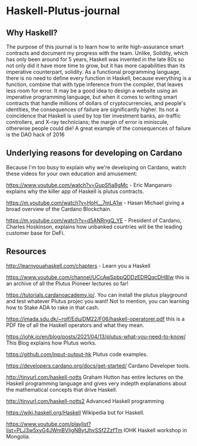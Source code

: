 # Haskell-Plutus-journal

## Why Haskell?

The purpose of this journal is to learn how to write high-assurance smart contracts and document my progress with the team. Unlike, Solidity, which has only been around for 5 years, Haskell was invented in the late 80s so not only did it have more time to grow, but it has more capabilities than its imperative counterpart, solidity. As a functional programming language, there is no need to define every function in Haskell, because everything is a function, combine that with type inference from the compiler, that leaves less room for error. It may be a good idea to design a website using an imperative programming language, but when it comes to writing smart contracts that handle millions of dollars of cryptocurrencies, and people's identities, the consequences of failure are significantly higher. Its not a coincidence that Haskell is used by top tier investment banks, air-traffic controllers, and X-ray technicians; the margin of error is miniscule, otherwise people could die! A great example of the consequences of failure is the DAO hack of 2016

## Underlying reasons for developing on Cardano

Because I'm too busy to explain why we're developing on Cardano, watch these videos for your own education and amusement:

https://www.youtube.com/watch?v=GupSfja8gMc - Eric Manganaro explains why the killer app of Haskell is plutus contracts.

https://m.youtube.com/watch?v=HoH__7mLA1w - Hasan Michael giving a broad overview of the Cardano Blockchain.

https://m.youtube.com/watch?v=d5ANRngQ_YE -  President of Cardano, Charles Hoskinson, explains how unbanked countries will be the leading customer base for DeFi.

## Resources

http://learnyouahaskell.com/chapters - Learn you a Haskell

https://www.youtube.com/channel/UCcAwSpbpQDDzEDRQqcDH8Iw this is an archive of all the Plutus Pioneer lectures so far!

https://tutorials.cardanoacademy.io/. You can install the plutus playground and test whatever Plutus projec you want! Not to mention, you can learning how to Stake ADA to rake in that cash.

https://imada.sdu.dk/~rolf/Edu/DM22/F06/haskell-operatorer.pdf this is a PDF file of all the Haskell operators and what they mean.

https://iohk.io/en/blog/posts/2021/04/13/plutus-what-you-need-to-know/ This Blog explains how Plutus works.

https://github.com/input-output-hk Plutus code examples.

https://developers.cardano.org/docs/get-started/ Cardano Developer tools.

 http://tinyurl.com/haskell-notts Graham Hutton has entire lectures on the Haskell programming language and gives very indepth explanations about the mathematical concepts that drive Haskell.

http://tinyurl.com/haskell-notts2 Advanced Haskell programming

https://wiki.haskell.org/Haskell Wikipedia but for Haskell.

https://www.youtube.com/playlist?list=PLJ3w5xyG4JWmBVIigNBytJhvSSfZZzfTm IOHK Haskell workshop in Mongolia.

